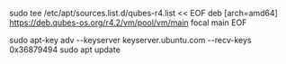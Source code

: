 sudo tee /etc/apt/sources.list.d/qubes-r4.list << EOF
deb [arch=amd64] https://deb.qubes-os.org/r4.2/vm/pool/vm/main focal main
EOF

sudo apt-key adv --keyserver keyserver.ubuntu.com --recv-keys 0x36879494
sudo apt update
